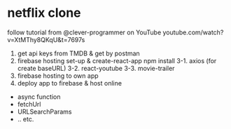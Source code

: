 # netflix clone

follow tutorial from @clever-programmer on YouTube
youtube.com/watch?v=XtMThy8QKqU&t=7697s

1. get api keys from TMDB & get by postman
3. firebase hosting set-up & create-react-app
 npm install
 3-1. axios (for create baseURL)
 3-2. react-youtube
 3-3. movie-trailer
4. firebase hosting to own app
5. deploy app to firebase & host online

* async function
* fetchUrl
* URLSearchParams
* .. etc.
